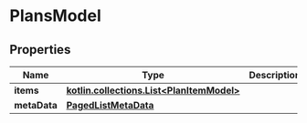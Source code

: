 
# PlansModel

## Properties
Name | Type | Description | Notes
------------ | ------------- | ------------- | -------------
**items** | [**kotlin.collections.List&lt;PlanItemModel&gt;**](PlanItemModel.md) |  |  [optional]
**metaData** | [**PagedListMetaData**](PagedListMetaData.md) |  |  [optional]



